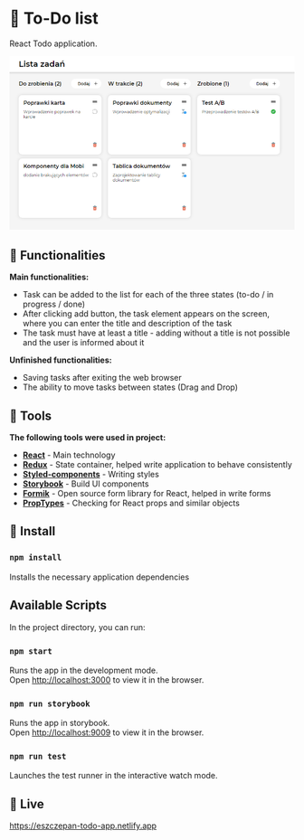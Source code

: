 # :tada: To-Do list

React Todo application.

<img src="src/assets/images/todo.png">

## :rocket: Functionalities
**Main functionalities:**

* Task can be added to the list for each of the three states (to-do / in progress / done)
* After clicking add button, the task element appears on the screen, where you can enter the title and description of the task
* The task must have at least a title - adding without a title is not possible and the user is informed about it

**Unfinished functionalities:**
* Saving tasks after exiting the web browser
* The ability to move tasks between states (Drag and Drop)

## :wrench: Tools

**The following tools were used in project:**
* **[React](https://github.com/facebook/react)** - Main technology
* **[Redux](https://github.com/reduxjs/redux)** - State container, helped write application to behave consistently
* **[Styled-components](https://github.com/styled-components/styled-components)** - Writing styles
* **[Storybook](https://github.com/storybookjs/storybook)** - Build UI components
* **[Formik](https://github.com/formium/formik)** - Open source form library for React, helped in write forms
* **[PropTypes](https://reactjs.org/docs/typechecking-with-proptypes.html)** - Checking for React props and similar objects

## :construction_worker: Install

### `npm install`

Installs the necessary application dependencies

## Available Scripts

In the project directory, you can run:

### `npm start`

Runs the app in the development mode.<br />
Open [http://localhost:3000](http://localhost:3000) to view it in the browser.

### `npm run storybook`

Runs the app in storybook.<br />
Open [http://localhost:9009](http://localhost:9009) to view it in the browser.

### `npm run test`

Launches the test runner in the interactive watch mode.

## :movie_camera: Live

https://eszczepan-todo-app.netlify.app
